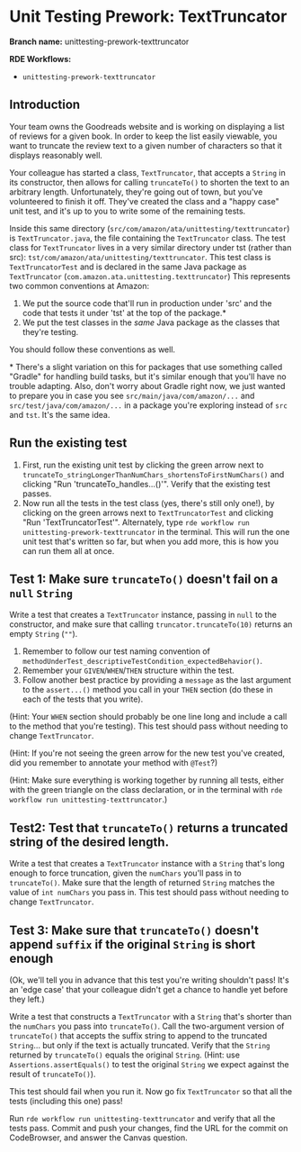 # Unit Testing Prework: TextTruncator

**Branch name:** unittesting-prework-texttruncator

**RDE Workflows:**
* `unittesting-prework-texttruncator`

## Introduction
Your team owns the Goodreads website and is working on displaying a list of
reviews for a given book. In order to
keep the list easily viewable, you want to truncate the review text to a
given number of characters so that it
displays reasonably well.

Your colleague has started a class, `TextTruncator`, that accepts a `String` in
its constructor, then allows for calling `truncateTo()` to shorten the text to
an arbitrary length. Unfortunately, they're going out of town, but you've
volunteered to finish it off. They've created the class and a "happy case" unit
test, and it's up to you to write some of the remaining tests.

Inside this same directory (`src/com/amazon/ata/unittesting/texttruncator`) is
`TextTruncator.java`, the file containing the `TextTruncator` class. The test
class for `TextTruncator` lives in a very similar directory under tst (rather
than src): `tst/com/amazon/ata/unittesting/texttruncator`. This test class is
`TextTruncatorTest` and is declared in the same Java package as `TextTruncator`
(`com.amazon.ata.unittesting.texttruncator`) This represents two common conventions
at Amazon:
1. We put the source code that'll run in production under 'src' and the code
that tests it under 'tst' at the top of the package.\*
1. We put the test classes in the *same* Java package as the classes that they're testing.

You should follow these conventions as well.

\* There's a slight variation on this for packages that use something called
"Gradle" for handling build tasks, but it's similar enough that you'll have no
trouble adapting. Also, don't worry about Gradle right now, we just wanted to
prepare you in case you see `src/main/java/com/amazon/...` and
`src/test/java/com/amazon/...` in a package you're exploring instead of `src` and
`tst`. It's the same idea.

## Run the existing test
1. First, run the existing unit test by clicking the green arrow next to
`truncateTo_stringLongerThanNumChars_shortensToFirstNumChars()` and clicking
"Run 'truncateTo_handles...()'".
Verify that the existing test passes.
1. Now run all the tests in the test class (yes, there's still only one!), by
clicking on the green arrows next
to `TextTruncatorTest` and clicking "Run 'TextTruncatorTest'".
Alternately, type `rde workflow run unittesting-prework-texttruncator` in the terminal.
This will run the one unit test that's written so far, but when you add more,
this is how you can run them all at once.

## Test 1: Make sure `truncateTo()` doesn't fail on a `null` `String`
Write a test that creates a `TextTruncator` instance, passing in `null` to the
constructor, and make sure
that calling `truncator.truncateTo(10)` returns an empty `String` (`""`).
1. Remember to follow our test naming convention of
`methodUnderTest_descriptiveTestCondition_expectedBehavior()`.
1. Remember your `GIVEN`/`WHEN`/`THEN` structure within the test.
1. Follow another best practice by providing a `message` as the last argument
to the `assert...()` method you call in your `THEN` section (do these in each
of the tests that you write).

(Hint: Your `WHEN` section should probably be one line long and include a call
to the method that you're testing). This test should pass without needing to
change `TextTruncator`.

(Hint: If you're not seeing the green arrow for the new test you've created,
did you remember to annotate your method with `@Test`?)

(Hint: Make sure everything is working together by running all tests, either
with the green triangle on the class declaration, or in the terminal with
`rde workflow run unittesting-texttruncator`.)

## Test2: Test that `truncateTo()` returns a truncated string of the desired length.
Write a test that creates a `TextTruncator` instance with a `String` that's
long enough to force truncation, given the `numChars` you'll pass in to
`truncateTo()`. Make sure that the length of returned `String` matches the value of `int numChars` you
pass in. This test should pass without needing to change `TextTruncator`.

## Test 3: Make sure that `truncateTo()` doesn't append `suffix` if the original `String` is short enough
(Ok, we'll tell you in advance that this test you're writing shouldn't pass!
It's an 'edge case' that your colleague didn't get a chance to handle yet
before they left.)

Write a test that constructs a `TextTruncator` with a `String` that's shorter
than the `numChars` you pass into `truncateTo()`. Call the two-argument version
of `truncateTo()` that accepts the suffix string to append to the truncated
`String`... but only if the text is actually truncated. Verify that the `String`
returned by `truncateTo()` equals the original `String`. (Hint: use
`Assertions.assertEquals()` to test the original `String` we expect against
the result of `truncateTo()`).

This test should fail when you run it. Now go fix `TextTruncator` so that all
the tests (including this one) pass!

Run `rde workflow run unittesting-texttruncator` and verify that all the tests pass.
Commit and push your changes, find the URL for the commit on CodeBrowser, and
answer the Canvas question.
